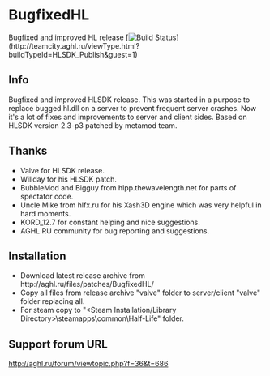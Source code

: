 # BugfixedHL
Bugfixed and improved HL release
[![Build Status](http://teamcity.aghl.ru/app/rest/builds/buildType:(id:HLSDK_Publish)/statusIcon)](http://teamcity.aghl.ru/viewType.html?buildTypeId=HLSDK_Publish&guest=1)

## Info
Bugfixed and improved HLSDK release.
This was started in a purpose to replace bugged hl.dll on a server to prevent frequent server crashes.
Now it's a lot of fixes and improvements to server and client sides.
Based on HLSDK version 2.3-p3 patched by metamod team.

## Thanks
<ul>
<li>Valve for HLSDK release.</li>
<li>Willday for his HLSDK patch.</li>
<li>BubbleMod and Bigguy from hlpp.thewavelength.net for parts of spectator code.</li>
<li>Uncle Mike from hlfx.ru for his Xash3D engine which was very helpful in hard moments.</li>
<li>KORD_12.7 for constant helping and nice suggestions.</li>
<li>AGHL.RU community for bug reporting and suggestions.</li>
</ul>

## Installation
<ul>
<li>Download latest release archive from http://aghl.ru/files/patches/BugfixedHL/
<li>Copy all files from release archive "valve" folder to server/client "valve" folder replacing all.</li>
<li>For steam copy to "&lt;Steam Installation/Library Directory&gt;\steamapps\common\Half-Life" folder.</li>
</ul>

## Support forum URL
http://aghl.ru/forum/viewtopic.php?f=36&t=686
